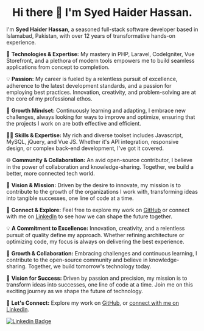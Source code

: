 <h1 align="center">Hi there 👋 I'm Syed Haider Hassan.</h1>
<p align="left">
I'm <b>Syed Haider Hassan</b>, a seasoned full-stack software developer based in Islamabad, Pakistan, with over 12 years of transformative hands-on experience.


🔧 **Technologies & Expertise:** My mastery in PHP, Laravel, CodeIgniter, Vue Storefront, and a plethora of modern tools empowers me to build seamless applications from concept to completion.

💡 **Passion:** My career is fueled by a relentless pursuit of excellence, adherence to the latest development standards, and a passion for employing best practices. Innovation, creativity, and problem-solving are at the core of my professional ethos.

🌱 **Growth Mindset:** Continuously learning and adapting, I embrace new challenges, always looking for ways to improve and optimize, ensuring that the projects I work on are both effective and efficient.

👨‍💻 **Skills & Expertise:** My rich and diverse toolset includes Javascript, MySQL, jQuery, and Vue JS. Whether it's API integration, responsive design, or complex back-end development, I've got it covered.

🌐 **Community & Collaboration:** An avid open-source contributor, I believe in the power of collaboration and knowledge-sharing. Together, we build a better, more connected tech world.

🚀 **Vision & Mission:** Driven by the desire to innovate, my mission is to contribute to the growth of the organizations I work with, transforming ideas into tangible successes, one line of code at a time.

🔗 **Connect & Explore:** Feel free to explore my work on [GitHub](https://github.com/haider-pw) or connect with me on [LinkedIn](https://www.linkedin.com/in/haider-pw) to see how we can shape the future together.





💡 **A Commitment to Excellence:** Innovation, creativity, and a relentless pursuit of quality define my approach. Whether refining architecture or optimizing code, my focus is always on delivering the best experience.

🌱 **Growth & Collaboration:** Embracing challenges and continuous learning, I contribute to the open-source community and believe in knowledge-sharing. Together, we build tomorrow's technology today.

🚀 **Vision for Success:** Driven by passion and precision, my mission is to transform ideas into successes, one line of code at a time. Join me on this exciting journey as we shape the future of technology.

🔗 **Let's Connect:** Explore my work on [GitHub](https://github.com/haider-pw), or [connect with me on LinkedIn](https://www.linkedin.com/in/haider-pw/).

</p>


  <a href="https://www.linkedin.com/in/haider-pw/" target="_blank">
    <img src="https://img.shields.io/badge/-Connect%20with%20me-blue?style=for-the-badge&logo=Linkedin&logoColor=white" alt="Linkedin Badge" />
  </a>



